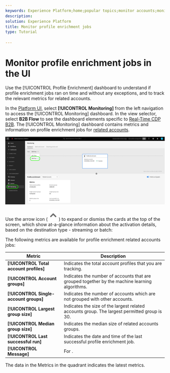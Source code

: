 ```yaml
---
keywords: Experience Platform;home;popular topics;monitor accounts;monitor dataflows;dataflows;destinations
description: 
solution: Experience Platform
title: Monitor profile enrichment jobs
type: Tutorial

---
```

# Monitor profile enrichment jobs in the UI

Use the [!UICONTROL Profile Enrichment] dashboard to understand if profile enrichment jobs ran on time and without any exceptions, and to track the relevant metrics for related accounts.

In the [Platform UI](https://platform.adobe.com), select **[!UICONTROL Monitoring]** from the left navigation to access the [!UICONTROL Monitoring] dashboard. In the view selector, select **B2B Flow** to see the dashboard elements specific to [Real-Time CDP B2B](/help/rtcdp/b2b-overview.md).  The [!UICONTROL Monitoring] dashboard contains metrics and information on profile enrichment jobs for [related accounts](/help/rtcdp/b2b-ai-ml-services/related-accounts.md).

![Profile enrichment jobs monitoring](/help/dataflows/assets/ui/b2b/monitoring-profile-enrichment-jobs.png)


Use the arrow icon (![arrow icon](/help/dataflows/assets/ui/monitor-destinations/chevron-up.png)) to expand or dismiss the cards at the top of the screen, which show at-a-glance information about the activation details, based on the destination type - streaming or batch:


The following metrics are available for profile enrichment related accounts jobs:

| Metric | Description |
---------|----------|
| **[!UICONTROL Total account profiles]** | Indicates the total account profiles that you are tracking. |
| **[!UICONTROL Account groups]** | Indicates the number of accounts that are grouped together by the machine learning algorithms. |
| **[!UICONTROL Single-account groups]** | Indicates the number of accounts which are not grouped with other accounts. |
| **[!UICONTROL Largest group size]** | Indicates the size of the largest related accounts group. The largest permitted group is 30. |
| **[!UICONTROL Median group size]** | Indicates the median size of related accounts groups. |
| **[!UICONTROL Last successful run]** | Indicates the date and time of the last successful profile enrichment job. |
| **[!UICONTROL Message]** | For . |

The data in the Metrics in the quadrant indicates the latest metrics. 
